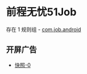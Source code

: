 # 前程无忧51Job

存在 1 规则组 - [com.job.android](/src/apps/com.job.android.ts)

## 开屏广告

- [快照-0](https://i.gkd.li/import/13659403)
